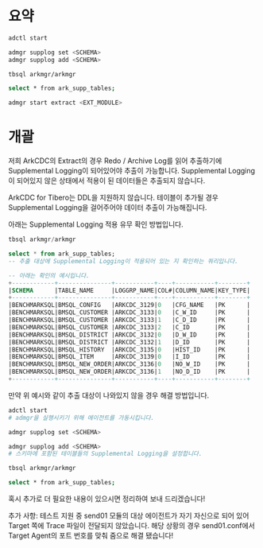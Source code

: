 # 요약

```bash
adctl start

admgr supplog set <SCHEMA>
admgr supplog add <SCHEMA>

tbsql arkmgr/arkmgr

select * from ark_supp_tables;

admgr start extract <EXT_MODULE> 
```

# 개괄

저희 ArkCDC의 Extract의 경우 Redo / Archive Log를 읽어 추출하기에 Supplemental Logging이 되어있어야 추출이 가능합니다.
Supplemental Logging이 되어있지 않은 상태에서 적용이 된 데이터들은 추출되지 않습니다.

ArkCDC for Tibero는 DDL을 지원하지 않습니다.
테이블이 추가될 경우 Supplemental Logging을 걸어주어야 데이터 추출이 가능해집니다.

아래는 Supplemental Logging 적용 유무 확인 방법입니다. 

```sql
tbsql arkmgr/arkmgr

select * from ark_supp_tables;
-- 추출 대상에 Supplemental Logging이 적용되어 있는 지 확인하는 쿼리입니다.

-- 아래는 확인의 예시입니다.
+------------+---------------+-----------+----+-----------+--------+
|SCHEMA      |TABLE_NAME     |LOGGRP_NAME|COL#|COLUMN_NAME|KEY_TYPE|
+------------+---------------+-----------+----+-----------+--------+
|BENCHMARKSQL|BMSQL_CONFIG   |ARKCDC_3129|0   |CFG_NAME   |PK      |
|BENCHMARKSQL|BMSQL_CUSTOMER |ARKCDC_3133|0   |C_W_ID     |PK      |
|BENCHMARKSQL|BMSQL_CUSTOMER |ARKCDC_3133|1   |C_D_ID     |PK      |
|BENCHMARKSQL|BMSQL_CUSTOMER |ARKCDC_3133|2   |C_ID       |PK      |
|BENCHMARKSQL|BMSQL_DISTRICT |ARKCDC_3132|0   |D_W_ID     |PK      |
|BENCHMARKSQL|BMSQL_DISTRICT |ARKCDC_3132|1   |D_ID       |PK      |
|BENCHMARKSQL|BMSQL_HISTORY  |ARKCDC_3135|0   |HIST_ID    |PK      |
|BENCHMARKSQL|BMSQL_ITEM     |ARKCDC_3139|0   |I_ID       |PK      |
|BENCHMARKSQL|BMSQL_NEW_ORDER|ARKCDC_3136|0   |NO_W_ID    |PK      |
|BENCHMARKSQL|BMSQL_NEW_ORDER|ARKCDC_3136|1   |NO_D_ID    |PK      |
+------------+---------------+-----------+----+-----------+--------+
```

만약 위 예시와 같이 추출 대상이 나와있지 않을 경우 해결 방법입니다.

```bash
adctl start
# admgr을 실행시키기 위해 에이전트를 가동시킵니다.

admgr supplog set <SCHEMA>

admgr supplog add <SCHEMA>
# 스키마에 포함된 테이블들의 Supplemental Logging을 설정합니다.

tbsql arkmgr/arkmgr

select * from ark_supp_tables;
```

혹시 추가로 더 필요한 내용이 있으시면 정리하여 보내 드리겠습니다!

추가 사항: 테스트 지원 중 send01 모듈의 대상 에이전트가 자기 자신으로 되어 있어 Target 쪽에 Trace 파일이 전달되지 않았습니다.
해당 상황의 경우 send01.conf에서 Target Agent의 포트 번호를 맞춰 줌으로 해결 됐습니다!